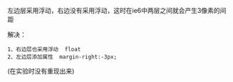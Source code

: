 左边层采用浮动，右边没有采用浮动，这时在ie6中两层之间就会产生3像素的间距

解决：

	1、右边层也采用浮动  float
	2、左边层添加属性  margin-right:-3px;

(在实验时没有重现出来)
